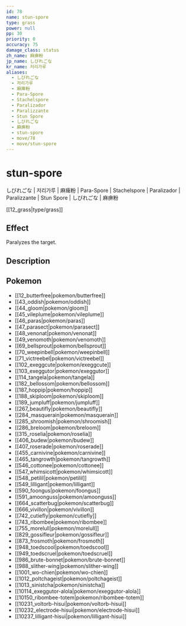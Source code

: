 ```yaml
---
id: 78
name: stun-spore
type: grass
power: null
pp: 30
priority: 0
accuracy: 75
damage_class: status
zh_name: 麻痹粉
jp_name: しびれごな
kr_name: 저리가루
aliases:
  - しびれごな
  - 저리가루
  - 麻痺粉
  - Para-Spore
  - Stachelspore
  - Paralizador
  - Paralizzante
  - Stun Spore
  - しびれごな
  - 麻痹粉
  - stun-spore
  - move/78
  - move/stun-spore
---
```

# stun-spore
    
しびれごな | 저리가루 | 麻痺粉 | Para-Spore | Stachelspore | Paralizador | Paralizzante | Stun Spore | しびれごな | 麻痹粉

[[12_grass|type/grass]]

## Effect

Paralyzes the target.

## Description



## Pokemon

- [[12_butterfree|pokemon/butterfree]]
- [[43_oddish|pokemon/oddish]]
- [[44_gloom|pokemon/gloom]]
- [[45_vileplume|pokemon/vileplume]]
- [[46_paras|pokemon/paras]]
- [[47_parasect|pokemon/parasect]]
- [[48_venonat|pokemon/venonat]]
- [[49_venomoth|pokemon/venomoth]]
- [[69_bellsprout|pokemon/bellsprout]]
- [[70_weepinbell|pokemon/weepinbell]]
- [[71_victreebel|pokemon/victreebel]]
- [[102_exeggcute|pokemon/exeggcute]]
- [[103_exeggutor|pokemon/exeggutor]]
- [[114_tangela|pokemon/tangela]]
- [[182_bellossom|pokemon/bellossom]]
- [[187_hoppip|pokemon/hoppip]]
- [[188_skiploom|pokemon/skiploom]]
- [[189_jumpluff|pokemon/jumpluff]]
- [[267_beautifly|pokemon/beautifly]]
- [[284_masquerain|pokemon/masquerain]]
- [[285_shroomish|pokemon/shroomish]]
- [[286_breloom|pokemon/breloom]]
- [[315_roselia|pokemon/roselia]]
- [[406_budew|pokemon/budew]]
- [[407_roserade|pokemon/roserade]]
- [[455_carnivine|pokemon/carnivine]]
- [[465_tangrowth|pokemon/tangrowth]]
- [[546_cottonee|pokemon/cottonee]]
- [[547_whimsicott|pokemon/whimsicott]]
- [[548_petilil|pokemon/petilil]]
- [[549_lilligant|pokemon/lilligant]]
- [[590_foongus|pokemon/foongus]]
- [[591_amoonguss|pokemon/amoonguss]]
- [[664_scatterbug|pokemon/scatterbug]]
- [[666_vivillon|pokemon/vivillon]]
- [[742_cutiefly|pokemon/cutiefly]]
- [[743_ribombee|pokemon/ribombee]]
- [[755_morelull|pokemon/morelull]]
- [[829_gossifleur|pokemon/gossifleur]]
- [[873_frosmoth|pokemon/frosmoth]]
- [[948_toedscool|pokemon/toedscool]]
- [[949_toedscruel|pokemon/toedscruel]]
- [[986_brute-bonnet|pokemon/brute-bonnet]]
- [[988_slither-wing|pokemon/slither-wing]]
- [[1001_wo-chien|pokemon/wo-chien]]
- [[1012_poltchageist|pokemon/poltchageist]]
- [[1013_sinistcha|pokemon/sinistcha]]
- [[10114_exeggutor-alola|pokemon/exeggutor-alola]]
- [[10150_ribombee-totem|pokemon/ribombee-totem]]
- [[10231_voltorb-hisui|pokemon/voltorb-hisui]]
- [[10232_electrode-hisui|pokemon/electrode-hisui]]
- [[10237_lilligant-hisui|pokemon/lilligant-hisui]]

